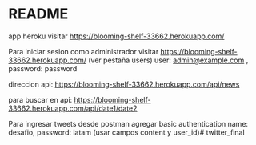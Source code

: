 # README

app heroku visitar https://blooming-shelf-33662.herokuapp.com/

Para iniciar sesion como administrador visitar https://blooming-shelf-33662.herokuapp.com/ (ver pestaña users) user: admin@example.com , password: password

direccion api: https://blooming-shelf-33662.herokuapp.com/api/news

para buscar en api: https://blooming-shelf-33662.herokuapp.com/api/date1/date2

Para ingresar tweets desde postman agregar basic authentication name: desafio, password: latam (usar campos content y user_id)# twitter_final
